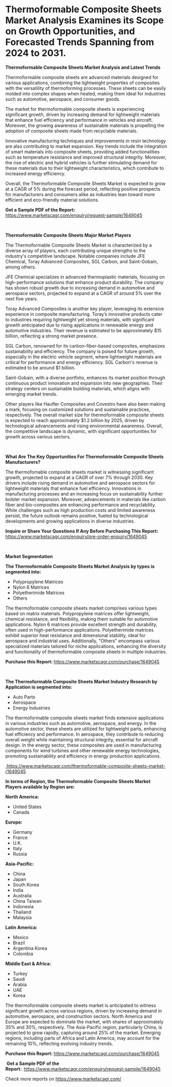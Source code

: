 <p><h1>Thermoformable Composite Sheets Market Analysis Examines its Scope on Growth Opportunities, and Forecasted Trends Spanning from 2024 to 2031.</h1></p><p><strong>Thermoformable Composite Sheets Market Analysis and Latest Trends</strong></p>
<p><p>Thermoformable composite sheets are advanced materials designed for various applications, combining the lightweight properties of composites with the versatility of thermoforming processes. These sheets can be easily molded into complex shapes when heated, making them ideal for industries such as automotive, aerospace, and consumer goods. </p><p>The market for thermoformable composite sheets is experiencing significant growth, driven by increasing demand for lightweight materials that enhance fuel efficiency and performance in vehicles and aircraft. Moreover, the growing awareness of sustainable materials is propelling the adoption of composite sheets made from recyclable materials. </p><p>Innovative manufacturing techniques and improvements in resin technology are also contributing to market expansion. Key trends include the integration of smart materials into composite sheets, providing added functionalities such as temperature resistance and improved structural integrity. Moreover, the rise of electric and hybrid vehicles is further stimulating demand for these materials due to their lightweight characteristics, which contribute to increased energy efficiency. </p><p>Overall, the Thermoformable Composite Sheets Market is expected to grow at a CAGR of 5% during the forecast period, reflecting positive prospects for manufacturers and consumers alike as industries lean toward more efficient and eco-friendly material solutions.</p></p>
<p><strong>Get a Sample PDF of the Report:&nbsp;</strong> <a href="https://www.marketscagr.com/enquiry/request-sample/1649045?utm_campaign=1949&utm_medium=2&utm_source=Github&utm_content=ia&utm_term=29122024&utm_id=thermoformable-composite-sheets">https://www.marketscagr.com/enquiry/request-sample/1649045</a></p>
<p>&nbsp;</p>
<p><strong>Thermoformable Composite Sheets Major Market Players</strong></p>
<p><p>The Thermoformable Composite Sheets Market is characterized by a diverse array of players, each contributing unique strengths to the industry's competitive landscape. Notable companies include JFE Chemical, Toray Advanced Composites, SGL Carbon, and Saint-Gobain, among others.</p><p>JFE Chemical specializes in advanced thermoplastic materials, focusing on high-performance solutions that enhance product durability. The company has shown robust growth due to increasing demand in automotive and aerospace sectors, projected to expand at a CAGR of around 5% over the next five years.</p><p>Toray Advanced Composites is another key player, leveraging its extensive experience in composite manufacturing. Toray’s innovative products cater to industries requiring lightweight yet strong materials, with significant growth anticipated due to rising applications in renewable energy and automotive industries. Their revenue is estimated to be approximately $15 billion, reflecting a strong market presence.</p><p>SGL Carbon, renowned for its carbon-fiber-based composites, emphasizes sustainability and efficiency. The company is poised for future growth, especially in the electric vehicle segment, where lightweight materials are critical for performance and energy efficiency. SGL Carbon's revenue is estimated to be around $1 billion.</p><p>Saint-Gobain, with a diverse portfolio, enhances its market position through continuous product innovation and expansion into new geographies. Their strategy centers on sustainable building materials, which aligns with emerging market trends.</p><p>Other players like Haufler Composites and Covestro have also been making a mark, focusing on customized solutions and sustainable practices, respectively. The overall market size for thermoformable composite sheets is expected to reach approximately $1.2 billion by 2025, driven by technological advancements and rising environmental awareness. Overall, the competitive landscape is dynamic, with significant opportunities for growth across various sectors.</p></p>
<p>&nbsp;</p>
<p><strong>What Are The Key Opportunities For Thermoformable Composite Sheets Manufacturers?</strong></p>
<p><p>The thermofomable composite sheets market is witnessing significant growth, projected to expand at a CAGR of over 7% through 2030. Key drivers include rising demand in automotive and aerospace sectors for lightweight materials that enhance fuel efficiency. Innovations in manufacturing processes and an increasing focus on sustainability further bolster market expansion. Moreover, advancements in materials like carbon fiber and bio-composites are enhancing performance and recyclability. While challenges such as high production costs and limited awareness persist, the future outlook remains positive, fueled by technological developments and growing applications in diverse industries.</p></p>
<p><strong>Inquire or Share Your Questions If Any Before Purchasing This Report:</strong> <a href="https://www.marketscagr.com/enquiry/pre-order-enquiry/1649045?utm_campaign=1949&utm_medium=2&utm_source=Github&utm_content=ia&utm_term=29122024&utm_id=thermoformable-composite-sheets">https://www.marketscagr.com/enquiry/pre-order-enquiry/1649045</a></p>
<p>&nbsp;</p>
<p><strong>Market Segmentation</strong></p>
<p><strong>The Thermoformable Composite Sheets Market Analysis by types is segmented into:</strong></p>
<p><ul><li>Polypropylene Matrices</li><li>Nylon 6 Matrices</li><li>Polyetherimide Matrices</li><li>Others</li></ul></p>
<p><p>The thermoformable composite sheets market comprises various types based on matrix materials. Polypropylene matrices offer lightweight, chemical resistance, and flexibility, making them suitable for automotive applications. Nylon 6 matrices provide excellent strength and durability, often used in high-performance applications. Polyetherimide matrices exhibit superior heat resistance and dimensional stability, ideal for aerospace and industrial uses. Additionally, "Others" encompass various specialized materials tailored for niche applications, enhancing the diversity and functionality of thermoformable composite sheets in multiple industries.</p></p>
<p><strong>Purchase this Report:&nbsp;</strong><a href="https://www.marketscagr.com/purchase/1649045?utm_campaign=1949&utm_medium=2&utm_source=Github&utm_content=ia&utm_term=29122024&utm_id=thermoformable-composite-sheets">https://www.marketscagr.com/purchase/1649045</a></p>
<p>&nbsp;</p>
<p><strong>The Thermoformable Composite Sheets Market Industry Research by Application is segmented into:</strong></p>
<p><ul><li>Auto Parts</li><li>Aerospace</li><li>Energy Industries</li></ul></p>
<p><p>The thermoformable composite sheets market finds extensive applications in various industries such as automotive, aerospace, and energy. In the automotive sector, these sheets are utilized for lightweight parts, enhancing fuel efficiency and performance. In aerospace, they contribute to reducing overall weight while maintaining structural integrity, essential for aircraft design. In the energy sector, these composites are used in manufacturing components for wind turbines and other renewable energy technologies, promoting sustainability and efficiency in energy production applications.</p></p>
<p><a href="https://www.marketscagr.com/thermoformable-composite-sheets-market-r1649045?utm_campaign=1949&utm_medium=2&utm_source=Github&utm_content=ia&utm_term=29122024&utm_id=thermoformable-composite-sheets">&nbsp;https://www.marketscagr.com/thermoformable-composite-sheets-market-r1649045</a></p>
<p><strong>In terms of Region, the Thermoformable Composite Sheets Market Players available by Region are:</strong></p>
<p>
    <p> <strong> North America: </strong>
        <ul>
            <li>United States</li>
            <li>Canada</li>
        </ul>
        </p> 
    <p> <strong> Europe: </strong>
        <ul>
            <li>Germany</li>
            <li>France</li>
            <li>U.K.</li>
            <li>Italy</li>
            <li>Russia</li>
        </ul>
        </p> 
    <p> <strong> Asia-Pacific: </strong>
        <ul>
            <li>China</li>
            <li>Japan</li>
            <li>South Korea</li>
            <li>India</li>
            <li>Australia</li>
            <li>China Taiwan</li>
            <li>Indonesia</li>
            <li>Thailand</li>
            <li>Malaysia</li>
        </ul>
        </p> 
    <p> <strong> Latin America: </strong>
        <ul>
            <li>Mexico</li>
            <li>Brazil</li>
            <li>Argentina Korea</li>
            <li>Colombia</li>
        </ul>
        </p> 
    <p> <strong> Middle East & Africa: </strong>
        <ul>
            <li>Turkey</li>
            <li>Saudi</li>
            <li>Arabia</li>
            <li>UAE</li>
            <li>Korea</li>
        </ul>
    </p>
    </p>
<p><p>The thermoformable composite sheets market is anticipated to witness significant growth across various regions, driven by increasing demand in automotive, aerospace, and construction sectors. North America and Europe are expected to dominate the market, with shares of approximately 35% and 30%, respectively. The Asia-Pacific region, particularly China, is projected to grow rapidly, capturing around 25% of the market. Emerging regions, including parts of Africa and Latin America, may account for the remaining 10%, reflecting evolving industry trends.</p></p>
<p><strong>Purchase this Report: </strong><a href="https://www.marketscagr.com/purchase/1649045?utm_campaign=1949&utm_medium=2&utm_source=Github&utm_content=ia&utm_term=29122024&utm_id=thermoformable-composite-sheets">https://www.marketscagr.com/purchase/1649045</a></p>
<p>&nbsp;<strong>Get a Sample PDF of the Report:&nbsp;&nbsp;</strong><a href="https://www.marketscagr.com/enquiry/request-sample/1649045?utm_campaign=1949&utm_medium=2&utm_source=Github&utm_content=ia&utm_term=29122024&utm_id=thermoformable-composite-sheets">https://www.marketscagr.com/enquiry/request-sample/1649045</a></p>
<p><strong></strong></p>
<p>Check more reports on <a href="https://www.marketscagr.com/?utm_campaign=1949&utm_medium=2&utm_source=Github&utm_content=ia&utm_term=29122024&utm_id=thermoformable-composite-sheets">https://www.marketscagr.com/</a></p>